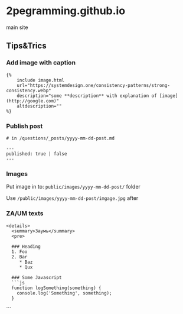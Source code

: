 # 2pegramming.github.io
main site

## Tips&Trics

### Add image with caption

```
{%
    include image.html
    url="https://systemdesign.one/consistency-patterns/strong-consistency.webp"
    description="some **description** with explanation of [image](http://google.com)"
    altdescription=""
%}
```

### Publish post

```
# in /questions/_posts/yyyy-mm-dd-post.md

---
published: true | false
---

```

### Images

Put image in to: `public/images/yyyy-mm-dd-post/` folder

Use `/public/images/yyyy-mm-dd-post/imgage.jpg` after


### ZA/UM texts

```
<details>
  <summary>Заумь</summary>
  <pre>

  ### Heading
  1. Foo
  2. Bar
     * Baz
     * Qux

  ### Some Javascript
  ```js
  function logSomething(something) {
    console.log('Something', something);
  }
  ```
  </pre>
</details>
```

